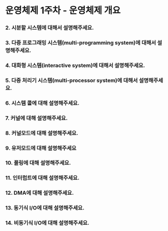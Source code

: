 # 운영체제 1주차 - 운영체제 개요

### 2. 시분할 시스템에 대해서 설명해주세요.

### 3. 다중 프로그래밍 시스템(multi-programming system)에 대해서 설명해주세요. 

### 4. 대화형 시스템(interactive system)에 대해서 설명해주세요.

### 5. 다중 처리기 시스템(multi-processor system)에 대해서 설명해주세요.

### 6. 시스템 콜에 대해 설명해주세요.

### 7. 커널에 대해 설명해주세요.

### 8. 커널모드에 대해 설명해주세요.

### 9. 유저모드에 대해 설명해주세요

### 10. 폴링에 대해 설명해주세요.

### 11. 인터럽트에 대해 설명해주세요.

### 12. DMA에 대해 설명해주세요.

### 13. 동기식 I/O에 대해 설명해주세요.

### 14. 비동기식 I/O에 대해 설명해주세요.
